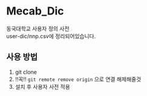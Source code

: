 # Mecab_Dic
동국대학교 사용자 정의 사전 </br>
 user-dic/nnp.csv에 정리되어있습니다.
 
 ## 사용 방법
 1. git clone
 2. ‼️꼭‼️ `git remote remove origin` 으로 연결 해제해줄것
 3. 설치 후 사용자 사전 적용
